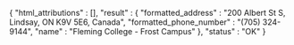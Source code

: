 {
   "html_attributions" : [],
   "result" : {
      "formatted_address" : "200 Albert St S, Lindsay, ON K9V 5E6, Canada",
      "formatted_phone_number" : "(705) 324-9144",
      "name" : "Fleming College - Frost Campus"
   },
   "status" : "OK"
}